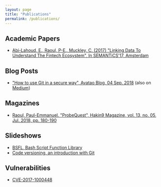 ```yaml
---
layout: page
title: "Publications"
permalink: /publications/
---
```

## Academic Papers

* [Abi-Lahoud, E., Raoul, P-E., Muckley, C. (2017) "Linking Data To Understand The Fintech Ecosystem", In SEMANTiCS'17, Amsterdam][semantics-2017-demo-paper]

## Blog Posts

* ["How to use Git in a secure way", Avatao Blog, 04 Sep. 2018][avatao-git-security] (also on [Medium][avatao-git-security-medium])

## Magazines

* [Raoul, Paul-Emmanuel. "ProbeQuest", Hakin9 Magazine, vol. 13, no. 05, Jul. 2018, pp. 180-190][hakin9-vol13-no05]

## Slideshows

* [BSFL, Bash Script Function Library][bsfl-slideshow]
* [Code versioning, an introduction with Git][git-slideshow]

## Vulnerabilities

* [CVE-2017-1000448][CVE-2017-1000448]

 [avatao-git-security]: https://blog.avatao.com/How-to-use-Git-in-a-secure-way/
 [avatao-git-security-medium]: https://medium.com/@avatao/how-to-use-git-in-a-secure-way-89571e738899
 [bsfl-slideshow]: https://skyplabs.github.io/bsfl-slideshow/
 [CVE-2017-1000448]: https://nvd.nist.gov/vuln/detail/CVE-2017-1000448
 [git-slideshow]: https://skyplabs.github.io/git-slideshow/
 [hakin9-vol13-no05]: https://drive.google.com/open?id=1Jcv1gFUQ_ue1kqmUlqTy6zVfodB2HYNM
 [semantics-2017-demo-paper]: http://ceur-ws.org/Vol-2044/paper18/
